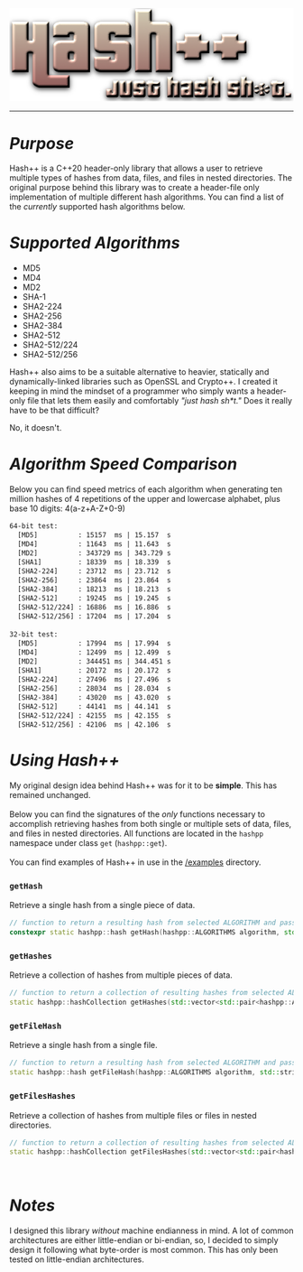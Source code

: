<p align="center">
  <img src="/images/hpp.png">
</p>
<hr>
<h1><i>Purpose</i></h1>
Hash++ is a C++20 header-only library that allows a user to retrieve multiple types of hashes from data, files, and files in nested directories. The original purpose behind this library was to create a header-file only implementation of multiple different hash algorithms. You can find a list of the <i>currently</i> supported hash algorithms below.
<br>
<h1><i>Supported Algorithms</i></h1>
<ul>
  <li>MD5</li>
  <li>MD4</li>
  <li>MD2</li>
  <li>SHA-1</li>
  <li>SHA2-224</li>
  <li>SHA2-256</li>
  <li>SHA2-384</li>
  <li>SHA2-512</li>
  <li>SHA2-512/224</li>
  <li>SHA2-512/256</li>
</ul>

Hash++ also aims to be a suitable alternative to heavier, statically and dynamically-linked libraries such as OpenSSL and Crypto++. I created it keeping in mind the mindset of a programmer who simply wants a header-only file that lets them easily and comfortably <i>"just hash sh*t."</i> Does it really have to be that difficult?

No, it doesn't. 
<br>

<h1><i>Algorithm Speed Comparison</i></h1>
Below you can find speed metrics of each algorithm when generating ten million hashes of 4 repetitions of the upper and lowercase alphabet, plus base 10 digits: 4(a-z+A-Z+0-9)

```
64-bit test:
  [MD5]          : 15157  ms | 15.157  s
  [MD4]          : 11643  ms | 11.643  s
  [MD2]          : 343729 ms | 343.729 s
  [SHA1]         : 18339  ms | 18.339  s
  [SHA2-224]     : 23712  ms | 23.712  s
  [SHA2-256]     : 23864  ms | 23.864  s
  [SHA2-384]     : 18213  ms | 18.213  s
  [SHA2-512]     : 19245  ms | 19.245  s
  [SHA2-512/224] : 16886  ms | 16.886  s
  [SHA2-512/256] : 17204  ms | 17.204  s
  
32-bit test:
  [MD5]          : 17994  ms | 17.994  s
  [MD4]          : 12499  ms | 12.499  s
  [MD2]          : 344451 ms | 344.451 s
  [SHA1]         : 20172  ms | 20.172  s
  [SHA2-224]     : 27496  ms | 27.496  s
  [SHA2-256]     : 28034  ms | 28.034  s
  [SHA2-384]     : 43020  ms | 43.020  s
  [SHA2-512]     : 44141  ms | 44.141  s
  [SHA2-512/224] : 42155  ms | 42.155  s
  [SHA2-512/256] : 42106  ms | 42.106  s
```

<h1><i>Using Hash++</i></h1>
My original design idea behind Hash++ was for it to be <b>simple</b>. This has remained unchanged.
<br><br>
Below you can find the signatures of the <i>only</i> functions necessary to accomplish retrieving hashes from both single or multiple sets of data, files, and files in nested directories. All functions are located in the <code>hashpp</code> namespace under class <code>get</code> (<code>hashpp::get</code>).
<br><br>
You can find examples of Hash++ in use in the <a href="/examples">/examples</a> directory.
<br>
<h3><code>getHash</code></h3>
Retrieve a single hash from a single piece of data.

```cpp
// function to return a resulting hash from selected ALGORITHM and passed data
constexpr static hashpp::hash getHash(hashpp::ALGORITHMS algorithm, std::string data)
```

<h3><code>getHashes</code></h3>
Retrieve a collection of hashes from multiple pieces of data.

```cpp
// function to return a collection of resulting hashes from selected ALGORITHMS and passed data
static hashpp::hashCollection getHashes(std::vector<std::pair<hashpp::ALGORITHMS, std::vector<std::string>>> algorithmDataPairs)
```

<h3><code>getFileHash</code></h3>
Retrieve a single hash from a single file.

```cpp
// function to return a resulting hash from selected ALGORITHM and passed file
static hashpp::hash getFileHash(hashpp::ALGORITHMS algorithm, std::string path)
```

<h3><code>getFilesHashes</code></h3>
Retrieve a collection of hashes from multiple files or files in nested directories.

```cpp
// function to return a collection of resulting hashes from selected ALGORITHMS and passed files (with recursive directory support)
static hashpp::hashCollection getFilesHashes(std::vector<std::pair<hashpp::ALGORITHMS, std::vector<std::string>>> algorithmPathPairs)
```

<br>
<h1><i>Notes</i></h1>
I designed this library <i>without</i> machine endianness in mind. A lot of common architectures are either little-endian or bi-endian, so, I decided to simply design it following what byte-order is most common. This has only been tested on little-endian architectures.
